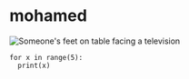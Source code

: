 <html>
  <h1> mohamed </h1>
  
  
<p><img src="https://assets.datacamp.com/production/project_1237/img/netflix.jpg" alt="Someone's feet on table facing a television"></p>
  <code>for x in range(5):
  print(x)</code>
  </html>
